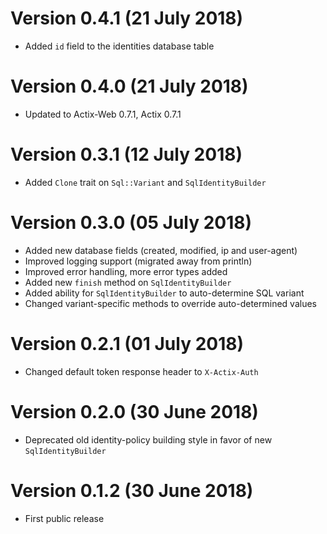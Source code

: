 Version 0.4.1 (21 July 2018)
======
* Added `id` field to the identities database table

Version 0.4.0 (21 July 2018)
======
* Updated to Actix-Web 0.7.1, Actix 0.7.1

Version 0.3.1 (12 July 2018)
======
* Added `Clone` trait on `Sql::Variant` and `SqlIdentityBuilder`

Version 0.3.0 (05 July 2018)
======
* Added new database fields (created, modified, ip and user-agent)
* Improved logging support (migrated away from println)
* Improved error handling, more error types added
* Added new `finish` method on `SqlIdentityBuilder`
* Added ability for `SqlIdentityBuilder` to auto-determine SQL variant
* Changed variant-specific methods to override auto-determined values

Version 0.2.1 (01 July 2018)
======
* Changed default token response header to `X-Actix-Auth`

Version 0.2.0 (30 June 2018)
======
* Deprecated old identity-policy building style in favor of new `SqlIdentityBuilder`

Version 0.1.2 (30 June 2018)
======
* First public release
